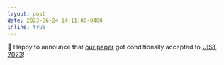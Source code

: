 ```yaml
---
layout: post
date: 2023-06-24 14:11:00-0400
inline: true
---
```


📄 Happy to announce that [our paper](https://minahuh.com/GenAssist/) got conditionally accepted to [UIST 2023](https://uist.acm.org/2023/)!